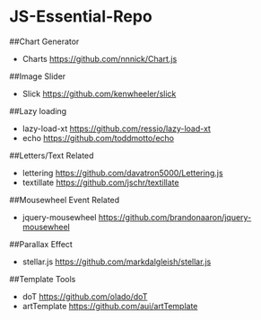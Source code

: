 JS-Essential-Repo
=================

##Chart Generator

- Charts https://github.com/nnnick/Chart.js



##Image Slider

- Slick https://github.com/kenwheeler/slick




##Lazy loading 

- lazy-load-xt https://github.com/ressio/lazy-load-xt
- echo https://github.com/toddmotto/echo


##Letters/Text Related

- lettering https://github.com/davatron5000/Lettering.js
- textillate https://github.com/jschr/textillate

##Mousewheel Event Related

- jquery-mousewheel https://github.com/brandonaaron/jquery-mousewheel

##Parallax Effect

- stellar.js https://github.com/markdalgleish/stellar.js

##Template Tools

- doT https://github.com/olado/doT
- artTemplate https://github.com/aui/artTemplate

